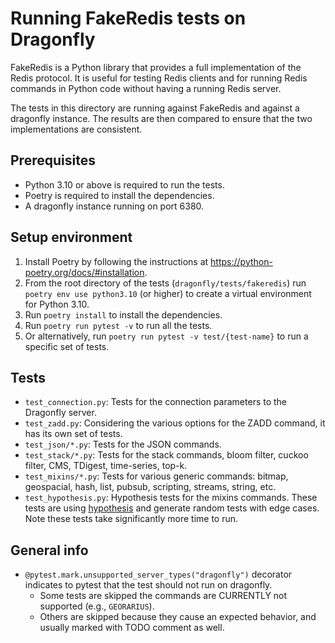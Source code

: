 Running FakeRedis tests on Dragonfly
====================================

FakeRedis is a Python library that provides a full implementation of the Redis protocol. It is useful for testing Redis
clients and for running Redis commands in Python code without having a running Redis server.

The tests in this directory are running against FakeRedis and against a dragonfly instance.
The results are then compared to ensure that the two implementations are consistent.

## Prerequisites

- Python 3.10 or above is required to run the tests.
- Poetry is required to install the dependencies.
- A dragonfly instance running on port 6380.

## Setup environment

1. Install Poetry by following the instructions at https://python-poetry.org/docs/#installation.
2. From the root directory of the tests (`dragonfly/tests/fakeredis`) run `poetry env use python3.10` (or higher) to
   create a virtual environment for Python 3.10.
3. Run `poetry install` to install the dependencies.
4. Run `poetry run pytest -v` to run all the tests.
5. Or alternatively, run `poetry run pytest -v test/{test-name}` to run a specific set of tests.

## Tests

- `test_connection.py`: Tests for the connection parameters to the Dragonfly server.
- `test_zadd.py`: Considering the various options for the ZADD command, it has its own set of tests.
- `test_json/*.py`: Tests for the JSON commands.
- `test_stack/*.py`: Tests for the stack commands, bloom filter, cuckoo filter, CMS, TDigest, time-series, top-k.
- `test_mixins/*.py`: Tests for various generic commands: bitmap, geospacial, hash, list, pubsub, scripting, streams,
  string, etc.
- `test_hypothesis.py`: Hypothesis tests for the mixins commands. These tests are using [hypothesis][1] and generate
  random tests with edge cases. Note these tests take significantly more time to run.

## General info

- `@pytest.mark.unsupported_server_types("dragonfly")` decorator indicates to pytest that the test should not run on
  dragonfly.
  - Some tests are skipped the commands are CURRENTLY not supported (e.g., `GEORARIUS`).
  - Others are skipped because they cause an expected behavior, and usually marked with TODO comment as well.

[1]: https://hypothesis.readthedocs.io/en/latest/
